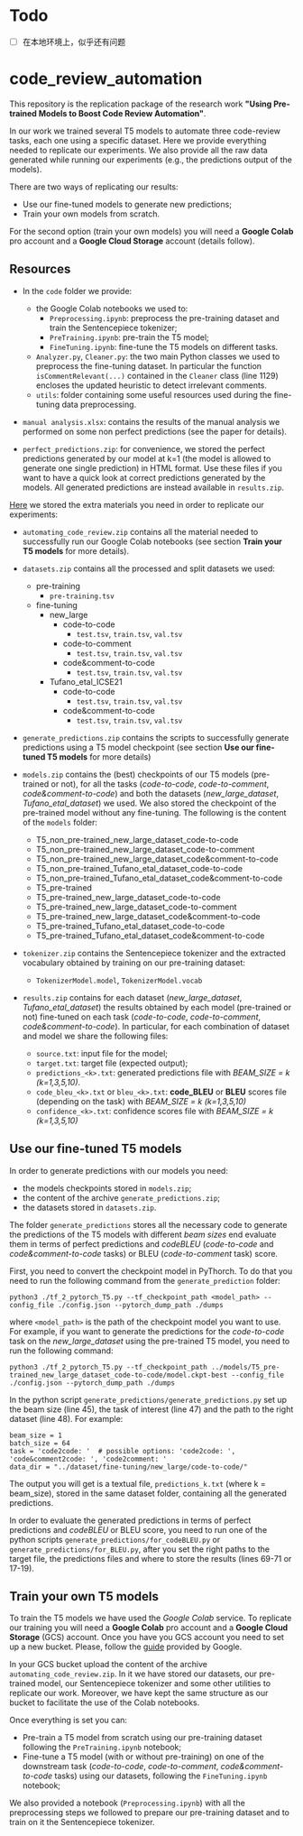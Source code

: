 # Todo
- [ ] 在本地环境上，似乎还有问题 
# code_review_automation

This repository is the replication package of the research work **"Using Pre-trained Models to Boost Code Review Automation"**.

In our work we trained several T5 models to automate three code-review tasks, each one using a specific dataset. Here we provide everything needed to replicate our experiments. We also provide all the raw data generated while running our experiments (e.g., the predictions output of the models).

There are two ways of replicating our results:
* Use our fine-tuned models to generate new predictions;
* Train your own models from scratch.

For the second option (train your own models) you will need a **Google Colab** pro account and a **Google Cloud Storage** account (details follow).

## Resources

* In the `code` folder we provide:
  * the Google Colab notebooks we used to:
    * `Preprocessing.ipynb`: preprocess the pre-training dataset and train the Sentencepiece tokenizer;
    * `PreTraining.ipynb`: pre-train the T5 model;
    * `FineTuning.ipynb`: fine-tune the T5 models on different tasks.
  * `Analyzer.py`, `Cleaner.py`: the two main Python classes we used to preprocess the fine-tuning dataset. In particular the function `isCommentRelevant(...)` contained in the `Cleaner` class (line 1129) encloses the updated heuristic to detect irrelevant comments.
  * `utils`: folder containing some useful resources used during the fine-tuning data preprocessing.

* `manual analysis.xlsx`: contains the results of the manual analysis we performed on some non perfect predictions (see the paper for details).

* `perfect_predictions.zip`: for convenience, we stored the perfect predictions generated by our model at k=1 (the model is allowed to generate one single prediction) in HTML format. Use these files if you want to have a quick look at correct predictions generated by the models. All generated predictions are instead available in `results.zip`.

[Here](https://zenodo.org/record/5387856#.YTDrPZ4zZyo) we stored the extra materials you need in order to replicate our experiments:

* `automating_code_review.zip` contains all the material needed to successfully run our Google Colab notebooks (see section **Train your T5 models** for more details).

* `datasets.zip` contains all the processed and split datasets we used:
  * pre-training
    * `pre-training.tsv`
  * fine-tuning
    * new_large
      * code-to-code
        * `test.tsv`, `train.tsv`, `val.tsv`
      * code-to-comment
        * `test.tsv`, `train.tsv`, `val.tsv`
      * code&comment-to-code
        * `test.tsv`, `train.tsv`, `val.tsv`
    * Tufano_etal_ICSE21
      * code-to-code
        * `test.tsv`, `train.tsv`, `val.tsv`
      * code&comment-to-code
        * `test.tsv`, `train.tsv`, `val.tsv`

* `generate_predictions.zip` contains the scripts to successfully generate predictions using a T5 model checkpoint (see section **Use our fine-tuned T5 models** for more details)

* `models.zip` contains the (best) checkpoints of our T5 models (pre-trained or not), for all the tasks (_code-to-code_, _code-to-comment_, _code&comment-to-code_) and both the datasets (_new_large_dataset_, _Tufano_etal_dataset_) we used. We also stored the checkpoint of the pre-trained model without any fine-tuning. The following is the content of the `models` folder:
  * T5_non_pre-trained_new_large_dataset_code-to-code
  * T5_non_pre-trained_new_large_dataset_code-to-comment
  * T5_non_pre-trained_new_large_dataset_code&comment-to-code
  * T5_non_pre-trained_Tufano_etal_dataset_code-to-code
  * T5_non_pre-trained_Tufano_etal_dataset_code&comment-to-code
  * T5_pre-trained
  * T5_pre-trained_new_large_dataset_code-to-code
  * T5_pre-trained_new_large_dataset_code-to-comment
  * T5_pre-trained_new_large_dataset_code&comment-to-code
  * T5_pre-trained_Tufano_etal_dataset_code-to-code
  * T5_pre-trained_Tufano_etal_dataset_code&comment-to-code

* `tokenizer.zip` contains the Sentencepiece tokenizer and the extracted vocabulary obtained by training on our pre-training dataset:
  * `TokenizerModel.model`, `TokenizerModel.vocab`

* `results.zip` contains for each dataset (_new_large_dataset_, _Tufano_etal_dataset_) the results obtained by each model (pre-trained or not) fine-tuned on each task (_code-to-code_, _code-to-comment_, _code&comment-to-code_). In particular, for each combination of dataset and model we share the following files:
  * `source.txt`: input file for the model;
  * `target.txt`: target file (expected output);
  * `predictions_<k>.txt`: generated predictions file with *BEAM_SIZE = k (k=1,3,5,10)*.
  * `code_bleu_<k>.txt` or `bleu_<k>.txt`: **code_BLEU** or **BLEU** scores file (depending on the task) with *BEAM_SIZE = k (k=1,3,5,10)*
  * `confidence_<k>.txt`: confidence scores file with *BEAM_SIZE = k (k=1,3,5,10)*


## Use our fine-tuned T5 models

In order to generate predictions with our models you need:
* the models checkpoints stored in `models.zip`;
* the content of the archive `generate_predictions.zip`;
* the datasets stored in `datasets.zip`.

The folder `generate_predictions` stores all the necessary code to generate the predictions of the T5 models with different *beam sizes* end evaluate them in terms of perfect predictions and *codeBLEU* (_code-to-code_ and _code&comment-to-code_ tasks) or BLEU (_code-to-comment_ task) score.

First, you need to convert the checkpoint model in PyThorch. To do that you need to run the following command from the `generate_prediction` folder:

```
python3 ./tf_2_pytorch_T5.py --tf_checkpoint_path <model_path> --config_file ./config.json --pytorch_dump_path ./dumps
```

where `<model_path>` is the path of the checkpoint model you want to use. For example, if you want to generate the predictions for the _code-to-code_ task on the _new_large_dataset_ using the pre-trained T5 model, you need to run the following command:

```
python3 ./tf_2_pytorch_T5.py --tf_checkpoint_path ../models/T5_pre-trained_new_large_dataset_code-to-code/model.ckpt-best --config_file ./config.json --pytorch_dump_path ./dumps
```

In the python script `generate_predictions/generate_predictions.py` set up the beam size (line 45), the task of interest (line 47) and the path to the right dataset (line 48). For example:

```
beam_size = 1
batch_size = 64
task = 'code2code: '  # possible options: 'code2code: ', 'code&comment2code: ', 'code2comment: '
data_dir = "../dataset/fine-tuning/new_large/code-to-code/"
```

The output you will get is a textual file, `predictions_k.txt` (where k = beam_size), stored in the same dataset folder, containing all the generated predictions.

In order to evaluate the generated predictions in terms of perfect predictions and *codeBLEU* or BLEU score, you need to run one of the python scripts `generate_predictions/for_codeBLEU.py` or `generate_predictions/for_BLEU.py`, after you set the right paths to the target file, the predictions files and where to store the results (lines 69-71 or 17-19).


## Train your own T5 models

To train the T5 models we have used the *Google Colab* service. To replicate our training you will need a **Google Colab** pro account and a **Google Cloud Storage** (GCS) account. Once you have you GCS account you need to set up a new bucket. Please, follow the [guide](https://cloud.google.com/storage/docs/quickstart-console) provided by Google.

In your GCS bucket upload the content of the archive `automating_code_review.zip`. In it we have stored our datasets, our pre-trained model, our Sentencepiece tokenizer and some other utilities to replicate our work. Moreover, we have kept the same structure as our bucket to facilitate the use of the Colab notebooks.

Once everything is set you can:
 * Pre-train a T5 model from scratch using our pre-training dataset following the `PreTraining.ipynb` notebook;
 * Fine-tune a T5 model (with or without pre-training) on one of the downstream task (_code-to-code_, _code-to-comment_, _code&comment-to-code_ tasks) using our datasets, following the `FineTuning.ipynb` notebook;

We also provided a notebook (`Preprocessing.ipynb`) with all the preprocessing steps we followed to prepare our pre-training dataset and to train on it the Sentencepiece tokenizer.
